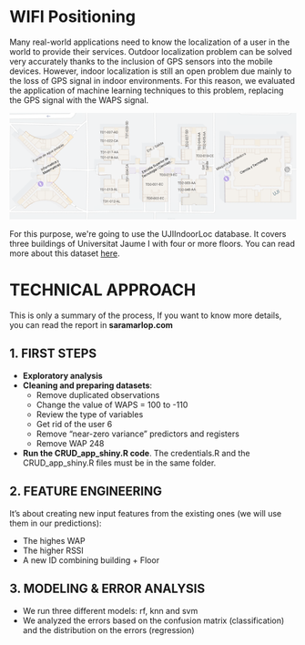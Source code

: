 # WIFI Positioning
Many real-world applications need to know the localization of a user in the world to provide their services. Outdoor localization problem can be solved very accurately thanks to the inclusion of GPS sensors into the mobile devices. However, indoor localization is still an open problem due mainly to the loss of GPS signal in indoor environments. For this reason, we evaluated the application of machine learning techniques to this problem, replacing the GPS signal with the WAPS signal.

![UJI](https://github.com/Nell87/Wifi_Positioning/blob/master/report/UJI.png?raw=true)

For this purpose, we're going to use the UJIIndoorLoc database. It covers three buildings of Universitat Jaume I with four or more floors. You can read more about this dataset [here](https://archive.ics.uci.edu/ml/datasets/ujiindoorloc).

# TECHNICAL APPROACH
This is only a summary of the process, If you want to know more details, you can read the report in **saramarlop.com**

## 1. FIRST STEPS

- **Exploratory analysis**
- **Cleaning and preparing datasets**:
  - Remove duplicated observations
  - Change the value of WAPS = 100 to -110
  - Review the type of variables
  - Get rid of the user 6
  - Remove “near-zero variance” predictors and registers
  - Remove WAP 248
- **Run the CRUD_app_shiny.R code**. The credentials.R and the CRUD_app_shiny.R files must be in the same folder. 

## 2. FEATURE ENGINEERING
It’s about creating new input features from the existing ones (we will use them in our predictions):
- The highes WAP
- The higher RSSI
- A new ID combining building + Floor

## 3. MODELING & ERROR ANALYSIS 
- We run three different models: rf, knn and svm
- We analyzed the errors based on the confusion matrix (classification) and the distribution on the errors (regression)
